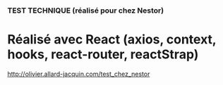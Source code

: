 ### TEST TECHNIQUE (réalisé pour chez Nestor)

# Réalisé avec React (axios, context, hooks, react-router, reactStrap)

http://olivier.allard-jacquin.com/test_chez_nestor

